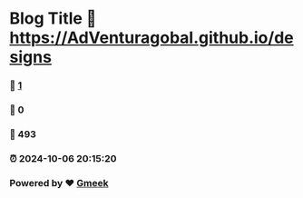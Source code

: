 # Blog Title :link: https://AdVenturagobal.github.io/designs 
### :page_facing_up: [1](https://AdVenturagobal.github.io/designs/tag.html) 
### :speech_balloon: 0 
### :hibiscus: 493 
### :alarm_clock: 2024-10-06 20:15:20 
### Powered by :heart: [Gmeek](https://github.com/Meekdai/Gmeek)

